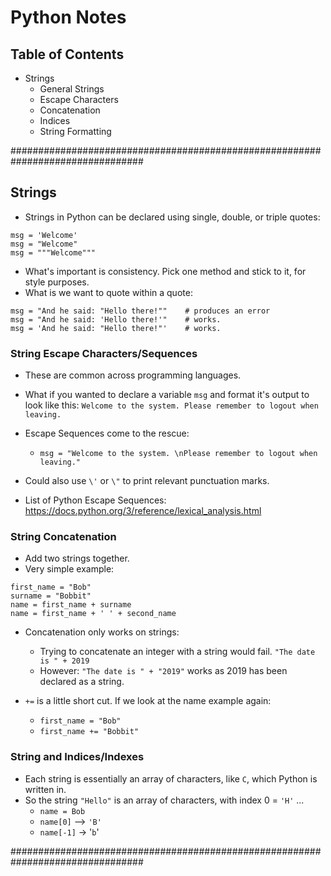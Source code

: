 # Python Notes

## Table of Contents

- Strings
  - General Strings
  - Escape Characters
  - Concatenation
  - Indices
  - String Formatting

################################################################################

## Strings

- Strings in Python can be declared using single, double, or triple quotes:

```
msg = 'Welcome'
msg = "Welcome"
msg = """Welcome"""
```

- What's important is consistency.  Pick one method and stick to it, for style purposes.
- What is we want to quote within a quote:

```
msg = "And he said: "Hello there!""    # produces an error
msg = "And he said: 'Hello there!'"    # works.
msg = 'And he said: "Hello there!"'    # works.
```

### String Escape Characters/Sequences

- These are common across programming languages.
- What if you wanted to declare a variable `msg` and format it's output to look like this:
        ```
        Welcome to the system.
        Please remember to logout when leaving.
        ```

- Escape Sequences come to the rescue:
  - `msg = "Welcome to the system. \nPlease remember to logout when leaving."`

- Could also use `\'` or `\"` to print relevant punctuation marks.
- List of Python Escape Sequences: https://docs.python.org/3/reference/lexical_analysis.html


### String Concatenation

- Add two strings together.
- Very simple example:

```
first_name = "Bob"
surname = "Bobbit"
name = first_name + surname
name = first_name + ' ' + second_name
```

- Concatenation only works on strings:
  - Trying to concatenate an integer with a string would fail. `"The date is " + 2019`
  - However: `"The date is " + "2019"` works as 2019 has been declared as a string.

- `+=` is a little short cut.  If we look at the name example again:
  - `first_name = "Bob"`
  - `first_name += "Bobbit"`


### String and Indices/Indexes

- Each string is essentially an array of characters, like `C`, which Python is written in.
- So the string `"Hello"` is an array of characters, with index 0 = `'H'` ...
  - `name = Bob`
  - `name[0]` --> `'B'`
  - `name[-1]` -> '`b`'



################################################################################
